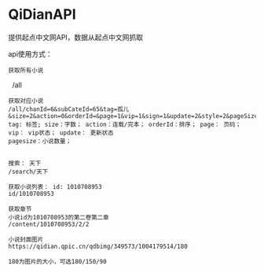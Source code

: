 # QiDianAPI
提供起点中文网API，数据从起点中文网抓取

api使用方式：

    获取所有小说
    /all
    
    获取对应小说
    /all/chanId=6&subCateId=65&tag=孤儿&size=2&action=0&orderId=&page=1&vip=1&sign=1&update=2&style=2&pageSize=50&siteid=1&pubflag=0&hiddenField=0
    tag: 标签; size：字数； action：连载/完本； orderId：排序； page： 页码； vip： vip状态； update： 更新状态 
    pagesize：小说数量； 
    

    搜索： 天下
    /search/天下

    获取小说列表： id: 1010708953
    id/1010708953
    
    获取章节
    小说id为1010708953的第二卷第二章
    /content/1010708953/2/2

    小说封面图片
    https://qidian.qpic.cn/qdbimg/349573/1004179514/180
    
    180为图片的大小，可选180/150/90
